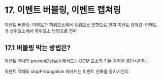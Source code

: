 # 17. 이벤트 버블링, 이벤트 캡쳐링

이벤트 버블링: 이벤트가 하위요소에서 상위요소 방향으로 전파
이벤트 캡쳐링: 이벤트가 상위요소에서 하위요소 방향으로 전파

## 17.1 버블링 막는 방법은?

이벤트 객체의 preventDefault 메서드는 DOM 요소의 기본 동작을 중단시킨다.

이벤트 객체의 stopPropagation 메서드는 이벤트 전파를 중지시킨다.

